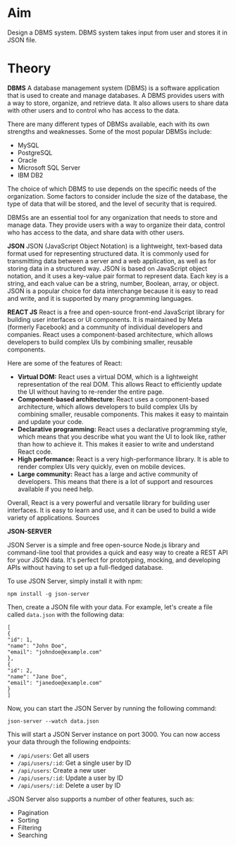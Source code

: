 <html><h1><b>Aim</b></h1></html>
Design a DBMS system. DBMS system takes input from user and stores it in JSON file.




<html><h1><b>Theory</b></h1></html>


**DBMS**
A database management system (DBMS) is a software application that is used to create and manage databases. A DBMS provides users with a way to store, organize, and retrieve data. It also allows users to share data with other users and to control who has access to the data.

There are many different types of DBMSs available, each with its own strengths and weaknesses. Some of the most popular DBMSs include:

* MySQL
* PostgreSQL
* Oracle
* Microsoft SQL Server
* IBM DB2

The choice of which DBMS to use depends on the specific needs of the organization. Some factors to consider include the size of the database, the type of data that will be stored, and the level of security that is required.

DBMSs are an essential tool for any organization that needs to store and manage data. They provide users with a way to organize their data, control who has access to the data, and share data with other users.



**JSON**
JSON (JavaScript Object Notation) is a lightweight, text-based data format used for representing structured data. It is commonly used for transmitting data between a server and a web application, as well as for storing data in a structured way. JSON is based on JavaScript object notation, and it uses a key-value pair format to represent data. Each key is a string, and each value can be a string, number, Boolean, array, or object. JSON is a popular choice for data interchange because it is easy to read and write, and it is supported by many programming languages.





**REACT JS**
React is a free and open-source front-end JavaScript library for building user interfaces or UI components. It is maintained by Meta (formerly Facebook) and a community of individual developers and companies. React uses a component-based architecture, which allows developers to build complex UIs by combining smaller, reusable components.

Here are some of the features of React:

- **Virtual DOM:** React uses a virtual DOM, which is a lightweight representation of the real DOM. This allows React to efficiently update the UI without having to re-render the entire page.
- **Component-based architecture:** React uses a component-based architecture, which allows developers to build complex UIs by combining smaller, reusable components. This makes it easy to maintain and update your code.
- **Declarative programming:** React uses a declarative programming style, which means that you describe what you want the UI to look like, rather than how to achieve it. This makes it easier to write and understand React code.
- **High performance:** React is a very high-performance library. It is able to render complex UIs very quickly, even on mobile devices.
- **Large community:** React has a large and active community of developers. This means that there is a lot of support and resources available if you need help.

Overall, React is a very powerful and versatile library for building user interfaces. It is easy to learn and use, and it can be used to build a wide variety of applications.
Sources






**JSON-SERVER**

JSON Server is a simple and free open-source Node.js library and command-line tool that provides a quick and easy way to create a REST API for your JSON data. It's perfect for prototyping, mocking, and developing APIs without having to set up a full-fledged database.

To use JSON Server, simply install it with npm:

```
npm install -g json-server
```

Then, create a JSON file with your data. For example, let's create a file called `data.json` with the following data:

```
[
{
"id": 1,
"name": "John Doe",
"email": "johndoe@example.com"
},
{
"id": 2,
"name": "Jane Doe",
"email": "janedoe@example.com"
}
]
```

Now, you can start the JSON Server by running the following command:

```
json-server --watch data.json
```

This will start a JSON Server instance on port 3000. You can now access your data through the following endpoints:

* `/api/users`: Get all users
* `/api/users/:id`: Get a single user by ID
* `/api/users`: Create a new user
* `/api/users/:id`: Update a user by ID
* `/api/users/:id`: Delete a user by ID

JSON Server also supports a number of other features, such as:

* Pagination
* Sorting
* Filtering
* Searching
